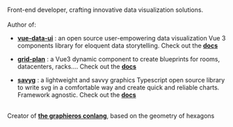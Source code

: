 ###
Front-end developer, crafting innovative data visualization solutions.
<br/><br/>
Author of: <br/> 
- <a href="https://www.npmjs.com/package/vue-data-ui?activeTab=readme"><b>vue-data-ui</b></a> : an open source user-empowering data visualization Vue 3 components library for eloquent data storytelling. Check out the <a href="https://vue-data-ui.graphieros.com"><b>docs</b></a>

- <a href="https://www.npmjs.com/package/grid-plan?activeTab=readme"><b>grid-plan</b></a> : a Vue3 dynamic component to create blueprints for rooms, datacenters, racks.... Check out the <a href="https://grid-plan.graphieros.com"><b>docs</b></a>

- <a href="https://www.npmjs.com/package/savyg?activeTab=readme"><b>savyg</b></a> : a lightweight and savvy graphics Typescript open source library to write svg in a comfortable way and create quick and reliable charts. Framework agnostic. Check out the <a href="https://savyg.graphieros.com"><b>docs</b></a>

<br/>
Creator of <a href="https://en.graphieros.com"><b>the graphieros conlang</b></a>, based on the geometry of hexagons
